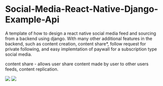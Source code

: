# Social-Media-React-Native-Django-Example-Api

A template of how to design a react native social media feed and sourcing from a backend using django. 
With many other additional features in the backend, such as content creation, content share*, 
follow request for private following, and easy implemtation of paywall for a subscription type social media.

content share - allows user share content made by user to other users feeds, content replication.


![](https://imgur.com/gYUAWQA)
![](https://imgur.com/1jjeBo6.jpg)
